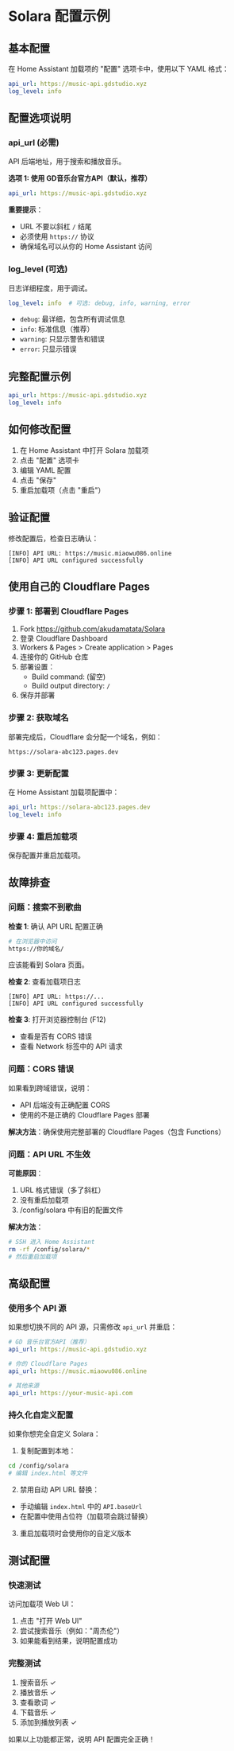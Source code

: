 # Solara 配置示例

## 基本配置

在 Home Assistant 加载项的 "配置" 选项卡中，使用以下 YAML 格式：

```yaml
api_url: https://music-api.gdstudio.xyz
log_level: info
```

## 配置选项说明

### api_url (必需)

API 后端地址，用于搜索和播放音乐。

**选项 1: 使用 GD音乐台官方API（默认，推荐）**
```yaml
api_url: https://music-api.gdstudio.xyz
```


**重要提示**：
- URL 不要以斜杠 `/` 结尾
- 必须使用 `https://` 协议
- 确保域名可以从你的 Home Assistant 访问

### log_level (可选)

日志详细程度，用于调试。

```yaml
log_level: info  # 可选: debug, info, warning, error
```

- `debug`: 最详细，包含所有调试信息
- `info`: 标准信息（推荐）
- `warning`: 只显示警告和错误
- `error`: 只显示错误

## 完整配置示例

```yaml
api_url: https://music-api.gdstudio.xyz
log_level: info
```

## 如何修改配置

1. 在 Home Assistant 中打开 Solara 加载项
2. 点击 "配置" 选项卡
3. 编辑 YAML 配置
4. 点击 "保存"
5. 重启加载项（点击 "重启"）

## 验证配置

修改配置后，检查日志确认：

```
[INFO] API URL: https://music.miaowu086.online
[INFO] API URL configured successfully
```

## 使用自己的 Cloudflare Pages

### 步骤 1: 部署到 Cloudflare Pages

1. Fork https://github.com/akudamatata/Solara
2. 登录 Cloudflare Dashboard
3. Workers & Pages > Create application > Pages
4. 连接你的 GitHub 仓库
5. 部署设置：
   - Build command: (留空)
   - Build output directory: `/`
6. 保存并部署

### 步骤 2: 获取域名

部署完成后，Cloudflare 会分配一个域名，例如：
```
https://solara-abc123.pages.dev
```

### 步骤 3: 更新配置

在 Home Assistant 加载项配置中：

```yaml
api_url: https://solara-abc123.pages.dev
log_level: info
```

### 步骤 4: 重启加载项

保存配置并重启加载项。

## 故障排查

### 问题：搜索不到歌曲

**检查 1**: 确认 API URL 配置正确
```bash
# 在浏览器中访问
https://你的域名/
```
应该能看到 Solara 页面。

**检查 2**: 查看加载项日志
```
[INFO] API URL: https://...
[INFO] API URL configured successfully
```

**检查 3**: 打开浏览器控制台 (F12)
- 查看是否有 CORS 错误
- 查看 Network 标签中的 API 请求

### 问题：CORS 错误

如果看到跨域错误，说明：
- API 后端没有正确配置 CORS
- 使用的不是正确的 Cloudflare Pages 部署

**解决方法**：确保使用完整部署的 Cloudflare Pages（包含 Functions）

### 问题：API URL 不生效

**可能原因**：
1. URL 格式错误（多了斜杠）
2. 没有重启加载项
3. /config/solara 中有旧的配置文件

**解决方法**：
```bash
# SSH 进入 Home Assistant
rm -rf /config/solara/*
# 然后重启加载项
```

## 高级配置

### 使用多个 API 源

如果想切换不同的 API 源，只需修改 `api_url` 并重启：

```yaml
# GD 音乐台官方API（推荐）
api_url: https://music-api.gdstudio.xyz

# 你的 Cloudflare Pages
api_url: https://music.miaowu086.online

# 其他来源
api_url: https://your-music-api.com
```

### 持久化自定义配置

如果你想完全自定义 Solara：

1. 复制配置到本地：
```bash
cd /config/solara
# 编辑 index.html 等文件
```

2. 禁用自动 API URL 替换：
- 手动编辑 `index.html` 中的 `API.baseUrl`
- 在配置中使用占位符（加载项会跳过替换）

3. 重启加载项时会使用你的自定义版本

## 测试配置

### 快速测试

访问加载项 Web UI：
1. 点击 "打开 Web UI"
2. 尝试搜索音乐（例如："周杰伦"）
3. 如果能看到结果，说明配置成功

### 完整测试

1. 搜索音乐 ✓
2. 播放音乐 ✓
3. 查看歌词 ✓
4. 下载音乐 ✓
5. 添加到播放列表 ✓

如果以上功能都正常，说明 API 配置完全正确！